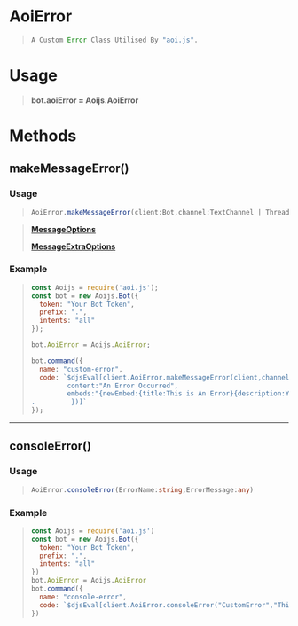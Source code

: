 # AoiError 
>```js
> A Custom Error Class Utilised By "aoi.js".
>```
# Usage 
>**bot.aoiError = Aoijs.AoiError**
# Methods 
## makeMessageError()
### Usage 
>```ts
>AoiError.makeMessageError(client:Bot,channel:TextChannel | ThreadChannel | NewsChannel ,message:MessageOptions,extraOption:MessageExtraOptions)
>```

>**[MessageOptions](../options/messageOptions.md)**
>
>**[MessageExtraOptions](../options/messageExtraOptions.md)**
### Example 
>```js
> const Aoijs = require('aoi.js');
> const bot = new Aoijs.Bot({
>   token: "Your Bot Token",
>   prefix: ".",
>   intents: "all"
>});
>
> bot.AoiError = Aoijs.AoiError;
>
> bot.command({
>   name: "custom-error",
>   code: `$djsEval[client.AoiError.makeMessageError(client,channel,{
>          content:"An Error Occurred",
>          embeds:"{newEmbed:{title:This is An Error}{description:Yup This Is An Error}}"
>.         })]`
>});
>```
---
## consoleError()
### Usage 
>```ts
>AoiError.consoleError(ErrorName:string,ErrorMessage:any)
### Example 
>```js
> const Aoijs = require('aoi.js')
> const bot = new Aoijs.Bot({
>   token: "Your Bot Token",
>   prefix: ".",
>   intents: "all"
>})
> bot.AoiError = Aoijs.AoiError 
> bot.command({
>   name: "console-error",
>   code: `$djsEval[client.AoiError.consoleError("CustomError","This Is A Custom Error")]`
>})
>```
